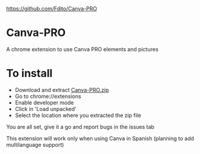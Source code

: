 https://github.com/Fdito/Canva-PRO

# Canva-PRO
A chrome extension to use Canva PRO elements and pictures

# To install

 - Download and extract [Canva-PRO.zip](https://github.com/Fdito/Canva-PRO/blob/master/Canva_PRO.zip?raw=true)
 - Go to chrome://extensions
 - Enable developer mode
 - Click in 'Load unpacked'
 - Select the location where you extracted the zip file


You are all set, give it a go and report bugs in the issues tab

This extension will work only when using Canva in Spanish (planning to add multilanguage support)

